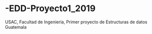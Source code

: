# -EDD-Proyecto1_2019
USAC, Facultad de Ingeniería, Primer proyecto de Estructuras de datos
Guatemala